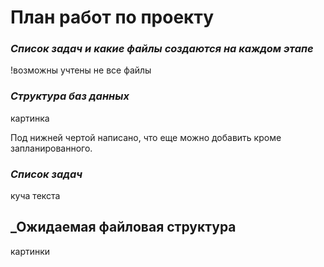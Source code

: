 # План работ по проекту

### _Список задач и какие файлы создаются на каждом этапе_

!возможны учтены не все файлы

### _Структура баз данных_

картинка

Под нижней чертой написано, что еще можно добавить кроме запланированного.

### _Список задач_

куча текста

## _Ожидаемая файловая структура

картинки

